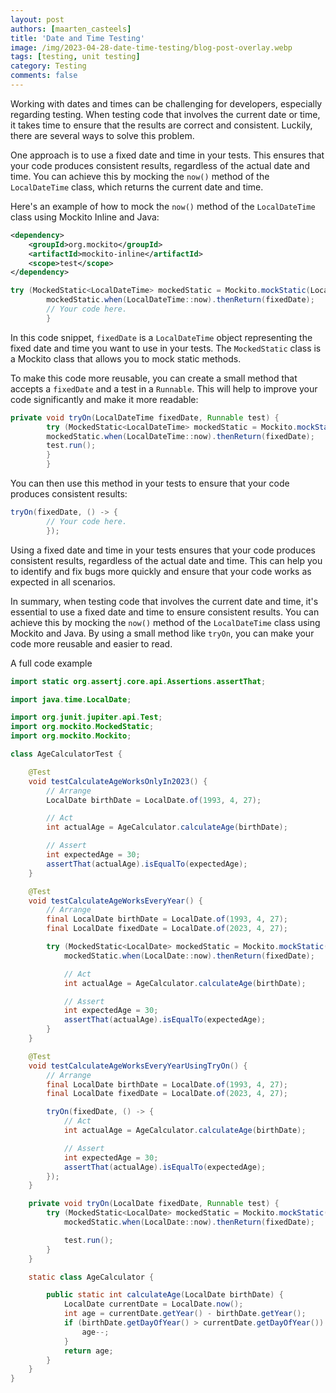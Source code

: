 ```yaml
---
layout: post
authors: [maarten_casteels]
title: 'Date and Time Testing'
image: /img/2023-04-28-date-time-testing/blog-post-overlay.webp
tags: [testing, unit testing]
category: Testing
comments: false
---
```


Working with dates and times can be challenging for developers, especially regarding testing.
When testing code that involves the current date or time, it takes time to ensure that the results are correct and consistent.
Luckily, there are several ways to solve this problem.

One approach is to use a fixed date and time in your tests.
This ensures that your code produces consistent results, regardless of the actual date and time.
You can achieve this by mocking the `now()` method of the `LocalDateTime` class, which returns the current date and time.

Here's an example of how to mock the `now()` method of the `LocalDateTime` class using Mockito Inline and Java:

```pom.xml
<dependency>
	<groupId>org.mockito</groupId>
	<artifactId>mockito-inline</artifactId>
	<scope>test</scope>
</dependency>
```

```java
try (MockedStatic<LocalDateTime> mockedStatic = Mockito.mockStatic(LocalDateTime.class)) {
		mockedStatic.when(LocalDateTime::now).thenReturn(fixedDate);
		// Your code here.
		}
```

In this code snippet, `fixedDate` is a `LocalDateTime` object representing the fixed date and time you want to use in your tests.
The `MockedStatic` class is a Mockito class that allows you to mock static methods.

To make this code more reusable, you can create a small method that accepts a `fixedDate` and a test in a `Runnable`.
This will help to improve your code significantly and make it more readable:

```java
private void tryOn(LocalDateTime fixedDate, Runnable test) {
		try (MockedStatic<LocalDateTime> mockedStatic = Mockito.mockStatic(LocalDateTime.class)) {
		mockedStatic.when(LocalDateTime::now).thenReturn(fixedDate);
		test.run();
		}
		}
```

You can then use this method in your tests to ensure that your code produces consistent results:

```java
tryOn(fixedDate, () -> {
		// Your code here.
		});
```

Using a fixed date and time in your tests ensures that your code produces consistent results, regardless of the actual date and time.
This can help you to identify and fix bugs more quickly and ensure that your code works as expected in all scenarios.

In summary, when testing code that involves the current date and time, it's essential to use a fixed date and time to ensure consistent results.
You can achieve this by mocking the `now()` method of the `LocalDateTime` class using Mockito and Java.
By using a small method like `tryOn`, you can make your code more reusable and easier to read.

A full code example

```java
import static org.assertj.core.api.Assertions.assertThat;

import java.time.LocalDate;

import org.junit.jupiter.api.Test;
import org.mockito.MockedStatic;
import org.mockito.Mockito;

class AgeCalculatorTest {

	@Test
	void testCalculateAgeWorksOnlyIn2023() {
		// Arrange
		LocalDate birthDate = LocalDate.of(1993, 4, 27);

		// Act
		int actualAge = AgeCalculator.calculateAge(birthDate);

		// Assert
		int expectedAge = 30;
		assertThat(actualAge).isEqualTo(expectedAge);
	}

	@Test
	void testCalculateAgeWorksEveryYear() {
		// Arrange
		final LocalDate birthDate = LocalDate.of(1993, 4, 27);
		final LocalDate fixedDate = LocalDate.of(2023, 4, 27);

		try (MockedStatic<LocalDate> mockedStatic = Mockito.mockStatic(LocalDate.class)) {
			mockedStatic.when(LocalDate::now).thenReturn(fixedDate);

			// Act
			int actualAge = AgeCalculator.calculateAge(birthDate);

			// Assert
			int expectedAge = 30;
			assertThat(actualAge).isEqualTo(expectedAge);
		}
	}

	@Test
	void testCalculateAgeWorksEveryYearUsingTryOn() {
		// Arrange
		final LocalDate birthDate = LocalDate.of(1993, 4, 27);
		final LocalDate fixedDate = LocalDate.of(2023, 4, 27);

		tryOn(fixedDate, () -> {
			// Act
			int actualAge = AgeCalculator.calculateAge(birthDate);

			// Assert
			int expectedAge = 30;
			assertThat(actualAge).isEqualTo(expectedAge);
		});
	}

	private void tryOn(LocalDate fixedDate, Runnable test) {
		try (MockedStatic<LocalDate> mockedStatic = Mockito.mockStatic(LocalDate.class)) {
			mockedStatic.when(LocalDate::now).thenReturn(fixedDate);

			test.run();
		}
	}

	static class AgeCalculator {

		public static int calculateAge(LocalDate birthDate) {
			LocalDate currentDate = LocalDate.now();
			int age = currentDate.getYear() - birthDate.getYear();
			if (birthDate.getDayOfYear() > currentDate.getDayOfYear()) {
				age--;
			}
			return age;
		}
	}
}
```
